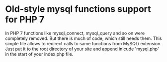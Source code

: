 # Old-style mysql functions support for PHP 7

In PHP 7 functions like mysql_connect, mysql_query and so on were completely removed. But there is much of code, which still needs them. 
This simple file allows to redirect calls to same functions from MySQLi extension. Just put it to the root directory of your site and append inlcude 'mysql.php' in the start of your index.php file.
